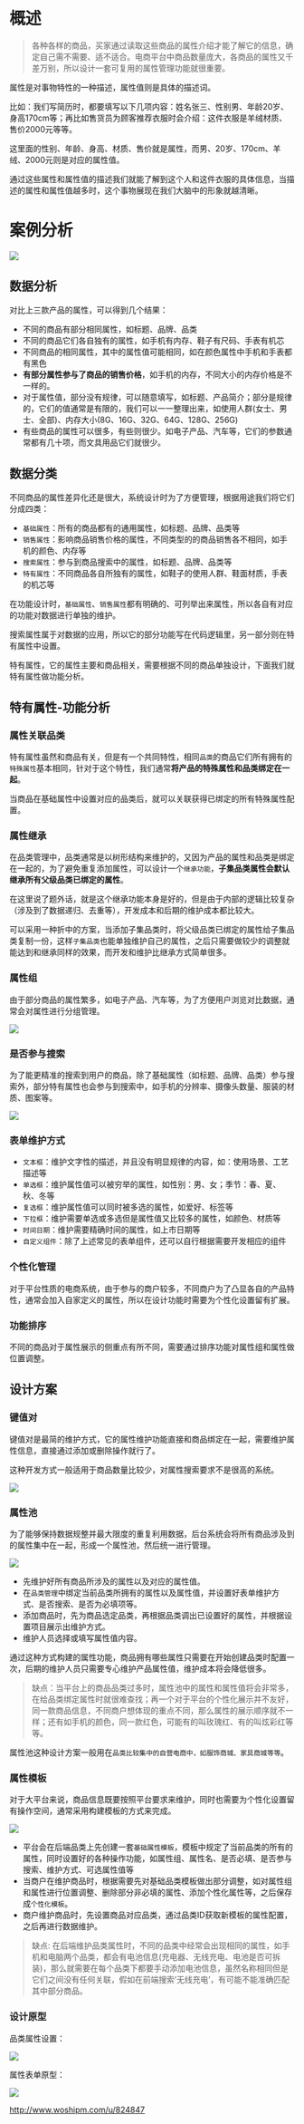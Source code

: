 
# 概述

> 各种各样的商品，买家通过读取这些商品的属性介绍才能了解它的信息，确定自己需不需要、适不适合。电商平台中商品数量庞大，各商品的属性又千差万别，所以设计一套可复用的属性管理功能就很重要。

属性是对事物特性的一种描述，属性值则是具体的描述词。

比如：我们写简历时，都要填写以下几项内容：姓名张三、性别男、年龄20岁、身高170cm等；再比如售货员为顾客推荐衣服时会介绍：这件衣服是羊绒材质、售价2000元等等。

这里面的性别、年龄、身高、材质、售价就是属性，而男、20岁、170cm、羊绒、2000元则是对应的属性值。

通过这些属性和属性值的描述我们就能了解到这个人和这件衣服的具体信息，当描述的属性和属性值越多时，这个事物展现在我们大脑中的形象就越清晰。

# 案例分析

<img src="/assets/images/e_commerce/14.png"/>

## 数据分析

对比上三款产品的属性，可以得到几个结果：

* 不同的商品有部分相同属性，如标题、品牌、品类
* 不同的商品它们各自独有的属性，如手机有内存、鞋子有尺码、手表有机芯
* 不同商品的相同属性，其中的属性值可能相同，如在颜色属性中手机和手表都有黑色
* **有部分属性参与了商品的销售价格**，如手机的内存，不同大小的内存价格是不一样的。
* 对于属性值，部分没有规律，可以随意填写，如标题、产品简介；部分是规律的，它们的值通常是有限的，我们可以一一整理出来，如使用人群(女士、男士、全部)、内存大小(8G、16G、32G、64G、128G、256G)
* 有些商品的属性可以很多，有些则很少。如电子产品、汽车等，它们的参数通常都有几十项，而文具用品它们就很少。

## 数据分类

不同商品的属性差异化还是很大，系统设计时为了方便管理，根据用途我们将它们分成四类：

* `基础属性`：所有的商品都有的通用属性，如标题、品牌、品类等
* `销售属性`：影响商品销售价格的属性，不同类型的的商品销售各不相同，如手机的颜色、内存等
* `搜索属性`：参与到商品搜索中的属性，如标题、品牌、品类等
* `特有属性`：不同商品各自所独有的属性，如鞋子的使用人群、鞋面材质，手表的机芯等

在功能设计时，`基础属性`、`销售属性`都有明确的、可列举出来属性，所以各自有对应的功能对数据进行单独的维护。

搜索属性属于对数据的应用，所以它的部分功能写在代码逻辑里，另一部分则在特有属性中设置。

特有属性，它的属性主要和商品相关，需要根据不同的商品单独设计，下面我们就特有属性做功能分析。

## 特有属性-功能分析

### 属性关联品类

特有属性虽然和商品有关，但是有一个共同特性，相同`品类`的商品它们所有拥有的`特殊属性`基本相同，针对于这个特性，我们通常**将产品的特殊属性和品类绑定在一起**。

当商品在基础属性中设置对应的品类后，就可以关联获得已绑定的所有特殊属性配置。

### 属性继承

在品类管理中，品类通常是以树形结构来维护的，又因为产品的属性和品类是绑定在一起的，为了避免重复添加属性，可以设计一个`继承功能`，**子集品类属性会默认继承所有父级品类已绑定的属性**。

在这里说了题外话，就是这个继承功能本身是好的，但是由于内部的逻辑比较复杂（涉及到了数据递归、去重等），开发成本和后期的维护成本都比较大。

可以采用一种折中的方案，当添加子集品类时，将父级品类已绑定的属性给子集品类复制一份，这样`子集品类`也能单独维护自己的属性，之后只需要做较少的调整就能达到和继承同样的效果，而开发和维护比继承方式简单很多。

### 属性组

由于部分商品的属性繁多，如电子产品、汽车等，为了方便用户浏览对比数据，通常会对属性进行分组管理。

<img src="/assets/images/e_commerce/15.png"/>

### 是否参与搜索

为了能更精准的搜索到用户的商品，除了基础属性（如标题、品牌、品类）参与搜索外，部分特有属性也会参与到搜索中，如手机的分辨率、摄像头数量、服装的材质、图案等。

<img src="/assets/images/e_commerce/16.png"/>

### 表单维护方式

* `文本框`：维护文字性的描述，并且没有明显规律的内容，如：使用场景、工艺描述等
* `单选框`：维护属性值可以被穷举的属性，如性别：男、女；季节：春、夏、秋、冬等
* `复选框`：维护属性值可以同时被多选的属性，如爱好、标签等
* `下拉框`：维护需要单选或多选但是属性值又比较多的属性，如颜色、材质等
* `时间日期`：维护需要精确时间的属性，如上市日期等
* `自定义组件`：除了上述常见的表单组件，还可以自行根据需要开发相应的组件

### 个性化管理

对于平台性质的电商系统，由于参与的商户较多，不同商户为了凸显各自的产品特性，通常会加入自家定义的属性，所以在设计功能时需要为个性化设置留有扩展。

### 功能排序

不同的商品对于属性展示的侧重点有所不同，需要通过排序功能对属性组和属性做位置调整。

## 设计方案

### 键值对

键值对是最简的维护方式，它的属性维护功能直接和商品绑定在一起，需要维护属性信息，直接通过添加或删除操作就行了。

这种开发方式一般适用于商品数量比较少，对属性搜索要求不是很高的系统。

<img src="/assets/images/e_commerce/17.png"/>

### 属性池

为了能够保持数据规整并最大限度的重复利用数据，后台系统会将所有商品涉及到的属性集中在一起，形成一个属性池，然后统一进行管理。

<img src="/assets/images/e_commerce/18.png"/>

* 先维护好所有商品所涉及的属性以及对应的属性值。
* 在`品类管理`中绑定当前品类所拥有的属性以及属性值，并设置好表单维护方式、是否搜索、是否为必填项等。
* 添加商品时，先为商品选定品类，再根据品类调出已设置好的属性，并根据设置项目展示出维护方式。
* 维护人员选择或填写属性值内容。

通过这种方式构建的属性功能，商品拥有哪些属性只需要在开始创建品类时配置一次，后期的维护人员只需要专心维护产品属性值，维护成本将会降低很多。

> 缺点：当平台上的商品品类过多时，属性池中的属性和属性值将会非常多，在给品类绑定属性时就很难查找；再一个对于平台的个性化展示并不友好，同一款商品信息，不同商户想体现的重点不同，那么属性的展示顺序就不一样；还有如手机的颜色，同一款红色，可能有的叫玫瑰红、有的叫炫彩红等等。

属性池这种设计方案一般用在`品类比较集中的自营电商中，如服饰商城、家具商城等等`。

### 属性模板

对于大平台来说，商品信息既要按照平台要求来维护，同时也需要为个性化设置留有操作空间，通常采用构建模板的方式来完成。

<img src="/assets/images/e_commerce/19.png"/>

* 平台会在后端品类上先创建一套`基础属性模板`，模板中规定了当前品类的所有的属性，同时设置好的各种操作功能，如属性组、属性名、是否必填、是否参与搜索、维护方式、可选属性值等
* 当商户在维护商品时，根据需要先对基础品类模板做出部分调整，如对属性组和属性进行位置调整、删除部分非必填的属性、添加个性化属性等，之后保存成`个性化模板`。
* 商户维护商品时，先设置商品对应品类，通过品类ID获取新模板的属性配置，之后再进行数据维护。

> 缺点: 在后端维护品类属性时，不同的品类中经常会出现相同的属性，如手机和电脑两个品类，都会有电池信息(充电器、无线充电、电池是否可拆装)，那么就需要在每个品类下都要手动添加电池信息，虽然名称相同但是它们之间没有任何关联，假如在前端搜索’无线充电’，有可能不能准确匹配其中部分商品。

### 设计原型

品类属性设置：

<img src="/assets/images/e_commerce/20.png"/>

属性表单原型：

<img src="/assets/images/e_commerce/21.png"/>

























http://www.woshipm.com/u/824847